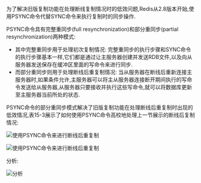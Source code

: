 为了解决旧版复制功能在处理断线复制情况时的低效问题,Redis从2.8版本开始,使用PSYNC命令代替SYNC命令来执行复制时的同步操作.

PSYNC命令具有完整重同步(full resynchronization)和部分重同步(partial resynchronization)两种模式:
* 其中完整重同步用于处理初次复制情况: 完整重同步的执行步骤和SYNC命令的执行步骤基本一样,它们都是通过让主服务器创建并发送RDB文件,以及向从服务器发送保存在缓冲区里面的写命令来进行同步.
* 而部分重同步则用于处理断线后重复制情况: 当从服务器在断线后重新连接主服务器时,如果条件允许,主服务器可以将主从服务器连接断开期间执行的写命令发送给从服务器,从服务器只要接收并执行这些写命令,就可以将数据库更新至主服务器当前所处的状态.

PSYNC命令的部分重同步模式解决了旧版复制功能在处理断线后重复制时出现的低效情况,表15-3展示了如何使用PSYNC命令高校地处理上一节展示的断线后复制情况:

![使用PSYNC命令来进行断线后重复制](https://github.com/gdufeZLYL/blog/blob/master/images/20180516105720.png)

![使用PSYNC命令来进行断线后重复制](https://github.com/gdufeZLYL/blog/blob/master/images/20180516105820.png)

分析:

![分析](https://github.com/gdufeZLYL/blog/blob/master/images/20180516105851.png)